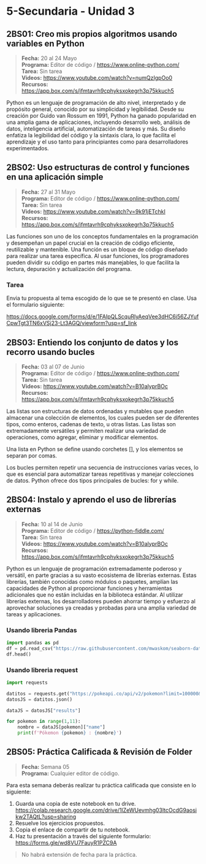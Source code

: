 # 5-Secundaria - Unidad 3

## 2BS01: Creo mis propios algoritmos usando variables en Python

> <i class="bi bi-calendar"></i> **Fecha:** 20 al 24 Mayo<br><i class="bi bi-laptop"></i> **Programa:** Editor de código / https://www.online-python.com/<br><i class="bi bi-clipboard-check"></i> **Tarea:** Sin tarea <br><i class="bi bi-youtube txt-red"></i> **Videos:** https://www.youtube.com/watch?v=numQzIgpOo0<br><i class="bi bi-files"></i> **Recursos:** https://app.box.com/s/jfmtavrh9cphyksxokegrh3p75kkuch5

Python es un lenguaje de programación de alto nivel, interpretado y de propósito general, conocido por su simplicidad y legibilidad. Desde su creación por Guido van Rossum en 1991, Python ha ganado popularidad en una amplia gama de aplicaciones, incluyendo desarrollo web, análisis de datos, inteligencia artificial, automatización de tareas y más. Su diseño enfatiza la legibilidad del código y la sintaxis clara, lo que facilita el aprendizaje y el uso tanto para principiantes como para desarrolladores experimentados.

## 2BS02: Uso estructuras de control y funciones en una aplicación simple

> <i class="bi bi-calendar"></i> **Fecha:** 27 al 31 Mayo<br><i class="bi bi-laptop"></i> **Programa:** Editor de código / https://www.online-python.com/<br><i class="bi bi-clipboard-check"></i> **Tarea:** Sin tarea <br><i class="bi bi-youtube txt-red"></i> **Videos:** https://www.youtube.com/watch?v=9k91jETchkI<br><i class="bi bi-files"></i> **Recursos:** https://app.box.com/s/jfmtavrh9cphyksxokegrh3p75kkuch5

Las funciones son uno de los conceptos fundamentales en la programación y desempeñan un papel crucial en la creación de código eficiente, reutilizable y mantenible. Una función es un bloque de código diseñado para realizar una tarea específica. Al usar funciones, los programadores pueden dividir su código en partes más manejables, lo que facilita la lectura, depuración y actualización del programa.

### Tarea

Envia tu propuesta al tema escogido de lo que se te presentó en clase. Usa el formulario siguiente:

https://docs.google.com/forms/d/e/1FAIpQLScquRlyAeqVee3dHC6i56ZJYufCpwTgt3TN6xVSj23-Lt3AGQ/viewform?usp=sf_link

## 2BS03: Entiendo los conjunto de datos y los recorro usando bucles

> <i class="bi bi-calendar"></i> **Fecha:** 03 al 07 de Junio<br><i class="bi bi-laptop"></i> **Programa:** Editor de código / https://www.online-python.com/<br><i class="bi bi-clipboard-check"></i> **Tarea:** Sin tarea <br><i class="bi bi-youtube txt-red"></i> **Videos:** https://www.youtube.com/watch?v=B10alyprBOc<br><i class="bi bi-files"></i> **Recursos:** https://app.box.com/s/jfmtavrh9cphyksxokegrh3p75kkuch5

Las listas son estructuras de datos ordenadas y mutables que pueden almacenar una colección de elementos, los cuales pueden ser de diferentes tipos, como enteros, cadenas de texto, u otras listas. Las listas son extremadamente versátiles y permiten realizar una variedad de operaciones, como agregar, eliminar y modificar elementos.

Una lista en Python se define usando corchetes [], y los elementos se separan por comas.

Los bucles permiten repetir una secuencia de instrucciones varias veces, lo que es esencial para automatizar tareas repetitivas y manejar colecciones de datos. Python ofrece dos tipos principales de bucles: for y while.

<div class="currentTheme">

## 2BS04: Instalo y aprendo el uso de librerías externas

> <i class="bi bi-calendar"></i> **Fecha:** 10 al 14 de Junio<br><i class="bi bi-laptop"></i> **Programa:** Editor de código / https://python-fiddle.com/<br><i class="bi bi-clipboard-check"></i> **Tarea:** Sin tarea <br><i class="bi bi-youtube txt-red"></i> **Videos:** https://www.youtube.com/watch?v=B10alyprBOc<br><i class="bi bi-files"></i> **Recursos:** https://app.box.com/s/jfmtavrh9cphyksxokegrh3p75kkuch5

Python es un lenguaje de programación extremadamente poderoso y versátil, en parte gracias a su vasto ecosistema de librerías externas. Estas librerías, también conocidas como módulos o paquetes, amplían las capacidades de Python al proporcionar funciones y herramientas adicionales que no están incluidas en la biblioteca estándar. Al utilizar librerías externas, los desarrolladores pueden ahorrar tiempo y esfuerzo al aprovechar soluciones ya creadas y probadas para una amplia variedad de tareas y aplicaciones.

### Usando libreria Pandas

```python
import pandas as pd
df = pd.read_csv("https://raw.githubusercontent.com/mwaskom/seaborn-data/master/mpg.csv")
df.head()
```

### Usando libreria request

```python
import requests

datitos = requests.get("https://pokeapi.co/api/v2/pokemon?limit=100000&offset=0")
datosJS = datitos.json()

dataJS = datosJS["results"]

for pokemon in range(1,11):
    nombre = dataJS[pokemon]["name"]
    print(f'Pókemon {pokemon} : {nombre}')
```

</div>

## 2BS05: Práctica Calificada & Revisión de Folder

> <i class="bi bi-calendar"></i> **Fecha:** Semana 05<br><i class="bi bi-laptop"></i> **Programa:** Cualquier editor de código.

Para esta semana deberás realizar tu práctica calificada que consiste en lo siguiente:

1. Guarda una copia de este notebook en tu drive. https://colab.research.google.com/drive/1lZeWUevmhg03ltcOcdG9aosikw2TAQtL?usp=sharing
2. Resuelve los ejercicios propuestos.
3. Copia el enlace de compartir de tu notebook.
4. Haz tu presentación a través del siguiente formulario: https://forms.gle/wd8VU7FauyR1PZC9A

> No habrá extensión de fecha para la práctica.
